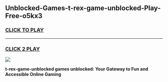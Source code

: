
## Unblocked-Games-t-rex-game-unblocked-Play-Free-o5kx3
<h3>
<a href="https://premium76.site?title=t-rex-game-unblocked&ref=20A">CLICK TO PLAY</a></h3>
<hr>

<h3>
<a href="https://premium76.site?title=t-rex-game-unblocked&ref=20A">CLICK 2 PLAY</a>
  
</h3>

<a href="https://premium76.site?title=t-rex-game-unblocked&ref=20A"><img src="https://clearcache.store/games.png"></a>


**t-rex-game-unblocked games unblocked: Your Gateway to Fun and Accessible Online Gaming**
